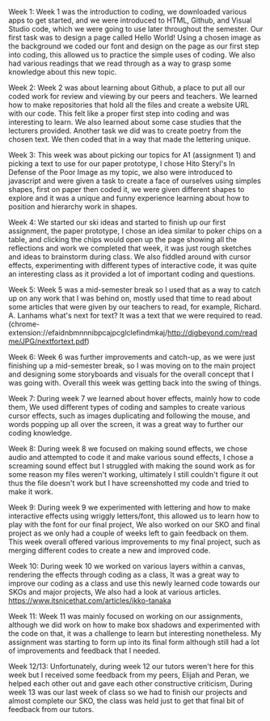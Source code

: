 Week 1:
Week 1 was the introduction to coding, we downloaded various apps to get started, and we were introduced to HTML, Github, and Visual Studio code, which we were going to use later throughout the semester. Our first task was to design a page called Hello World! Using a chosen image as the background we coded our font and design on the page as our first step into coding, this allowed us to practice the simple uses of coding. We also had various readings that we read through as a way to grasp some knowledge about this new topic.

Week 2:
Week 2 was about learning about Github, a place to put all our coded work for review and viewing by our peers and teachers. We learned how to make repositories that hold all the files and create a website URL with our code. This felt like a proper first step into coding and was interesting to learn. We also learned about some case studies that the lecturers provided. Another task we did was to create poetry from the chosen text. We then coded that in a way that made the lettering unique.

Week 3:
This week was about picking our topics for A1 (assignment 1) and picking a text to use for our paper prototype, I chose Hito Steryl's In Defense of the Poor Image as my topic, we also were introduced to javascript and were given a task to create a face of ourselves using simples shapes, first on paper then coded it, we were given different shapes to explore and it was a unique and funny experience learning about how to position and hierarchy work in shapes.

Week 4:
We started our ski ideas and started to finish up our first assignment, the paper prototype, I chose an idea similar to poker chips on a table, and clicking the chips would open up the page showing all the reflections and work we completed that week, it was just rough sketches and ideas to brainstorm during class. We also fiddled around with cursor effects, experimenting with different types of interactive code, it was quite an interesting class as it provided a lot of important coding and questions. 

Week 5:
Week 5 was a mid-semester break so I used that as a way to catch up on any work that I was behind on, mostly used that time to read about some articles that were given by our teachers to read, for example, Richard. A. Lanhams what's next for text? It was a text that we were required to read.
(chrome-extension://efaidnbmnnnibpcajpcglclefindmkaj/http://digbeyond.com/readme/JPG/nextfortext.pdf)

Week 6:
Week 6 was further improvements and catch-up, as we were just finishing up a mid-semester break, so I was moving on to the main project and designing some storyboards and visuals for the overall concept that I was going with. Overall this week was getting back into the swing of things.

Week 7:
During week 7 we learned about hover effects, mainly how to code them, We used different types of coding and samples to create various cursor effects, such as images duplicating and following the mouse, and words popping up all over the screen, it was a great way to further our coding knowledge.

Week 8:
During week 8 we focused on making sound effects, we chose audio and attempted to code it and make various sound effects, I chose a screaming sound effect but I struggled with making the sound work as for some reason my files weren't working, ultimately I still couldn't figure it out thus the file doesn't work but I have screenshotted my code and tried to make it work.

Week 9:
During week 9 we experimented with lettering and how to make interactive effects using wriggly letters/font, this allowed us to learn how to play with the font for our final project, We also worked on our SKO and final project as we only had a couple of weeks left to gain feedback on them. This week overall offered various improvements to my final project, such as merging different codes to create a new and improved code.

Week 10:
During week 10 we worked on various layers within a canvas, rendering the effects through coding as a class, It was a great way to improve our coding as a class and use this newly learned code towards our SKOs and major projects, We also had a look at various articles.
https://www.itsnicethat.com/articles/ikko-tanaka

Week 11:
Week 11 was mainly focused on working on our assignments, although we did work on how to make box shadows and experimented with the code on that, it was a challenge to learn but interesting nonetheless. My assignment was starting to form up into its final form although still had a lot of improvements and feedback that I needed.

Week 12/13: 
Unfortunately, during week 12 our tutors weren't here for this week but I received some feedback from my peers, Elijah and Peran, we helped each other out and gave each other constructive criticism, During week 13 was our last week of class so we had to finish our projects and almost complete our SKO, the class was held just to get that final bit of feedback from our tutors.
